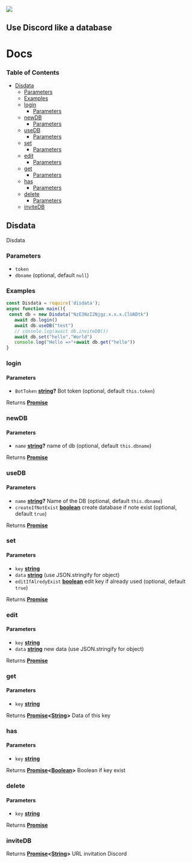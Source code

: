 ![](https://cdn.androne.dev/content/2021/06/disdata.png)

## Use Discord like a database

# Docs

<!-- Generated by documentation.js. Update this documentation by updating the source code. -->

### Table of Contents

*   [Disdata](#disdata)
    *   [Parameters](#parameters)
    *   [Examples](#examples)
    *   [login](#login)
        *   [Parameters](#parameters-1)
    *   [newDB](#newdb)
        *   [Parameters](#parameters-2)
    *   [useDB](#usedb)
        *   [Parameters](#parameters-3)
    *   [set](#set)
        *   [Parameters](#parameters-4)
    *   [edit](#edit)
        *   [Parameters](#parameters-5)
    *   [get](#get)
        *   [Parameters](#parameters-6)
    *   [has](#has)
        *   [Parameters](#parameters-7)
    *   [delete](#delete)
        *   [Parameters](#parameters-8)
    *   [inviteDB](#invitedb)

## Disdata

Disdata

### Parameters

*   `token`  
*   `dbname`   (optional, default `null`)

### Examples

```javascript
const Disdata = require('disdata');
async function main(){
 const db = new Disdata("NzE3NzI2Njgz.x.x.x.ClUADtk")
   await db.login()
   await db.useDB("test")
   // console.log(await db.inviteDB())
   await db.set("hello","World")
   console.log("Hello =>"+await db.get("hello"))
}
```

### login

#### Parameters

*   `BotToken` **[string](https://developer.mozilla.org/docs/Web/JavaScript/Reference/Global_Objects/String)?** Bot token (optional, default `this.token`)

Returns **[Promise](https://developer.mozilla.org/docs/Web/JavaScript/Reference/Global_Objects/Promise)** 

### newDB

#### Parameters

*   `name` **[string](https://developer.mozilla.org/docs/Web/JavaScript/Reference/Global_Objects/String)?** name of db (optional, default `this.dbname`)

Returns **[Promise](https://developer.mozilla.org/docs/Web/JavaScript/Reference/Global_Objects/Promise)** 

### useDB

#### Parameters

*   `name` **[string](https://developer.mozilla.org/docs/Web/JavaScript/Reference/Global_Objects/String)?** Name of the DB (optional, default `this.dbname`)
*   `createIfNotExist` **[boolean](https://developer.mozilla.org/docs/Web/JavaScript/Reference/Global_Objects/Boolean)** create database if note exist (optional, default `true`)

Returns **[Promise](https://developer.mozilla.org/docs/Web/JavaScript/Reference/Global_Objects/Promise)** 

### set

#### Parameters

*   `key` **[string](https://developer.mozilla.org/docs/Web/JavaScript/Reference/Global_Objects/String)** 
*   `data` **[string](https://developer.mozilla.org/docs/Web/JavaScript/Reference/Global_Objects/String)** (use JSON.stringify for object)
*   `editIfAlredyExist` **[boolean](https://developer.mozilla.org/docs/Web/JavaScript/Reference/Global_Objects/Boolean)** edit key if already used (optional, default `true`)

Returns **[Promise](https://developer.mozilla.org/docs/Web/JavaScript/Reference/Global_Objects/Promise)** 

### edit

#### Parameters

*   `key` **[string](https://developer.mozilla.org/docs/Web/JavaScript/Reference/Global_Objects/String)** 
*   `data` **[string](https://developer.mozilla.org/docs/Web/JavaScript/Reference/Global_Objects/String)** new data (use JSON.stringify for object)

Returns **[Promise](https://developer.mozilla.org/docs/Web/JavaScript/Reference/Global_Objects/Promise)** 

### get

#### Parameters

*   `key` **[string](https://developer.mozilla.org/docs/Web/JavaScript/Reference/Global_Objects/String)** 

Returns **[Promise](https://developer.mozilla.org/docs/Web/JavaScript/Reference/Global_Objects/Promise)<[String](https://developer.mozilla.org/docs/Web/JavaScript/Reference/Global_Objects/String)>** Data of this key

### has

#### Parameters

*   `key` **[string](https://developer.mozilla.org/docs/Web/JavaScript/Reference/Global_Objects/String)** 

Returns **[Promise](https://developer.mozilla.org/docs/Web/JavaScript/Reference/Global_Objects/Promise)<[Boolean](https://developer.mozilla.org/docs/Web/JavaScript/Reference/Global_Objects/Boolean)>** Boolean if key exist

### delete

#### Parameters

*   `key` **[string](https://developer.mozilla.org/docs/Web/JavaScript/Reference/Global_Objects/String)** 

Returns **[Promise](https://developer.mozilla.org/docs/Web/JavaScript/Reference/Global_Objects/Promise)** 

### inviteDB

Returns **[Promise](https://developer.mozilla.org/docs/Web/JavaScript/Reference/Global_Objects/Promise)<[String](https://developer.mozilla.org/docs/Web/JavaScript/Reference/Global_Objects/String)>** URL invitation Discord
